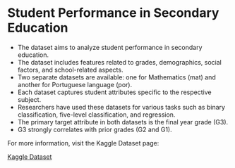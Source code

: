 <!DOCTYPE html>
<html lang="en">
<head>
    <meta charset="UTF-8">
    <meta name="viewport" content="width=device-width, initial-scale=1.0">
</head>
<body>
    <h1>Student Performance in Secondary Education</h1>
    <ul>
        <li>The dataset aims to analyze student performance in secondary education.</li>
        <li>The dataset includes features related to grades, demographics, social factors, and school-related aspects.</li>
        <li>Two separate datasets are available: one for Mathematics (mat) and another for Portuguese language (por).</li>
        <li>Each dataset captures student attributes specific to the respective subject.</li>
        <li>Researchers have used these datasets for various tasks such as binary classification, five-level classification, and regression.</li>
        <li>The primary target attribute in both datasets is the final year grade (G3).</li>
        <li>G3 strongly correlates with prior grades (G2 and G1).</li>
    </ul>
    <p>For more information, visit the Kaggle Dataset page:</p>
    <a href="https://www.kaggle.com/datasets/larsen0966/student-performance-data-set/data">Kaggle Dataset</a>
</body>
</html>
